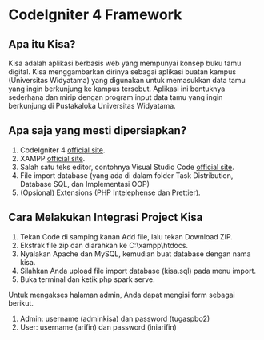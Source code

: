 # CodeIgniter 4 Framework

## Apa itu Kisa?

Kisa adalah aplikasi berbasis web yang mempunyai konsep buku tamu digital. Kisa menggambarkan dirinya sebagai aplikasi buatan kampus (Universitas Widyatama) yang 
digunakan untuk memasukkan data tamu yang ingin berkunjung ke kampus tersebut. Aplikasi ini bentuknya sederhana dan mirip dengan program input data tamu yang 
ingin berkunjung di Pustakaloka Universitas Widyatama.

## Apa saja yang mesti dipersiapkan?
1) CodeIgniter 4 [official site](https://codeigniter.com).
2) XAMPP [official site](https://www.apachefriends.org/).
3) Salah satu teks editor, contohnya Visual Studio Code [official site](https://code.visualstudio.com/).
4) File import database (yang ada di dalam folder Task Distribution, Database SQL, dan Implementasi OOP)
5) (Opsional) Extensions (PHP Intelephense dan Prettier).

## Cara Melakukan Integrasi Project Kisa

1) Tekan Code di samping kanan Add file, lalu tekan Download ZIP.
2) Ekstrak file zip dan diarahkan ke C:\xampp\htdocs.
3) Nyalakan Apache dan MySQL, kemudian buat database dengan nama kisa.
4) Silahkan Anda upload file import database (kisa.sql) pada menu import.
5) Buka terminal dan ketik php spark serve.

Untuk mengakses halaman admin, Anda dapat mengisi form sebagai berikut.
1) Admin: username (adminkisa) dan password (tugaspbo2)
2) User: username (arifin) dan password (iniarifin)
